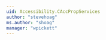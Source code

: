 ```yaml
---
uid: Accessibility.CAccPropServices
author: "stevehoag"
ms.author: "shoag"
manager: "wpickett"
---
```

